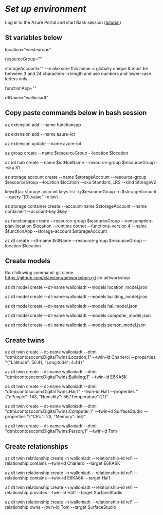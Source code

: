 # *Set up environment*

Log in to the Azure Portal and start Bash session ([tutorial](https://learn.microsoft.com/en-us/azure/cloud-shell/quickstart?tabs=azurecli))

## St variables below

location="westeurope" 

resourceGroup="<insert name>"

storageAccount="<insert name>" --make sure this name is globally unique & must be between 3 and 24 characters in length and use numbers and lower-case letters only

functionApp="<insert name>"

dtName="walloniadt"

## Copy paste commands below in bash session

az extension add --name functionapp

az extension add --name azure-iot

az extension update --name azure-iot

az group create --name $resourceGroup --location $location

az iot hub create --name $iotHubName --resource-group $resourceGroup --sku S1 

az storage account create --name $storageAccount --resource-group $resourceGroup --location $location --sku Standard_LRS --kind StorageV2

key=$(az storage account keys list -g $resourceGroup -n $storageAccount --query "[0].value" -o tsv)

az storage container create --account-name $storageAccount --name container1 --account-key $key

az functionapp create --resource-group $resourceGroup --consumption-plan-location $location --runtime dotnet --functions-version 4 --name $functionApp --storage-account $storageAccount

az dt create --dt-name $dtName --resource-group $resourceGroup --location $location

## Create models
  
Run following command: 
  git clone https://github.com/claestom/adtworkshop.git
  cd adtworkshop

az dt model create --dt-name walloniadt --models location_model.json

az dt model create --dt-name walloniadt --models building_model.json

az dt model create --dt-name walloniadt --models hal_model.json 

az dt model create --dt-name walloniadt --models computer_model.json

az dt model create --dt-name walloniadt --models person_model.json

## Create twins

az dt twin create  --dt-name walloniadt --dtmi "dtmi:contosocom:DigitalTwins:Location;1" --twin-id Charleroi --properties "{\"Latitude\": 50.41, \"Longitude\": 4.44}"

az dt twin create  --dt-name walloniadt --dtmi "dtmi:contosocom:DigitalTwins:Building;1" --twin-id E6KA6K

az dt twin create  --dt-name walloniadt --dtmi "dtmi:contosocom:DigitalTwins:Hal;1" --twin-id Hal1 --properties "{\"nPeople\": 143, \"Humidity\": 56,\"Temperature\":21}"

az dt twin create  --dt-name walloniadt --dtmi "dtmi:contosocom:DigitalTwins:Computer;1" --twin-id SurfaceStudio --properties "{\"CPU\": 23, \"Memory\": 56}"   

az dt twin create  --dt-name walloniadt --dtmi "dtmi:contosocom:DigitalTwins:Person;1" --twin-id Tom

## Create relationships

az dt twin relationship create -n walloniadt --relationship-id rel1 --relationship contains --twin-id Charleroi --target E6KA6K

az dt twin relationship create -n walloniadt --relationship-id rel1 --relationship contains --twin-id E6KA6K --target Hal1    

az dt twin relationship create -n walloniadt --relationship-id rel1 --relationship provides --twin-id Hal1 --target SurfaceStudio

az dt twin relationship create -n walloniadt --relationship-id rel1 --relationship owns --twin-id Tom --target SurfaceStudio

